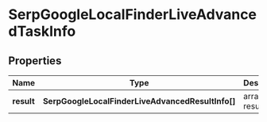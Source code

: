 # SerpGoogleLocalFinderLiveAdvancedTaskInfo

## Properties

| Name | Type | Description | Notes |
|------------ | ------------- | ------------- | -------------|
**result** | **SerpGoogleLocalFinderLiveAdvancedResultInfo[]** | array of results |[optional]|